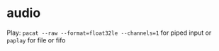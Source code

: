 # audio


Play: `pacat --raw --format=float32le --channels=1` for piped input or `paplay` for file or fifo
